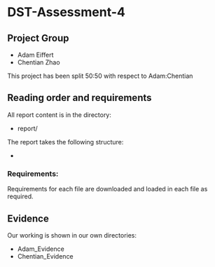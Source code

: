 # DST-Assessment-4

## Project Group

* Adam Eiffert
* Chentian Zhao

This project has been split 50:50 with respect to Adam:Chentian

## Reading order and requirements

All report content is in the directory:

* report/

The report takes the following structure:

* 

### Requirements:

Requirements for each file are downloaded and loaded in each file as required. 

## Evidence

Our working is shown in our own directories:

* Adam_Evidence
* Chentian_Evidence
